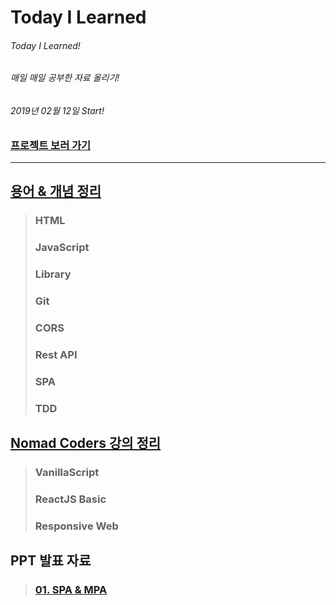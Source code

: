 # Today I Learned

###### Today I Learned!
###### 매일 매일 공부한 자료 올리기!
###### 2019년 02월 12일 Start!

### [프로젝트 보러 가기](https://github.com/engus93/engus93.github.io)

---

## [용어 & 개념 정리](/HandBook/README.md)

> ### HTML
> ### JavaScript
> ### Library
> ### Git
> ### CORS
> ### Rest API
> ### SPA
> ### TDD
 
## [Nomad Coders 강의 정리](Code/README.md)
> ### VanillaScript
> ### ReactJS Basic
> ### Responsive Web

## PPT 발표 자료

> ### [01. SPA & MPA](https://docs.google.com/presentation/d/1C1C0rFBdZA1elzCru_7F26fzOHHDTgbxIZKANe7bGSc/edit?usp=sharing)
